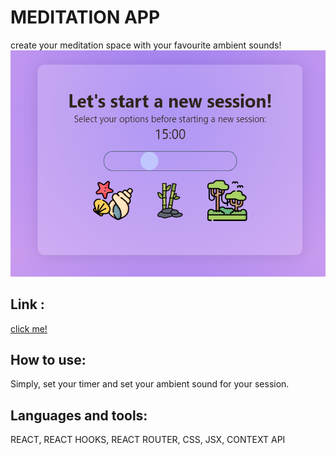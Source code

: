 # MEDITATION APP


create your meditation space with your favourite ambient sounds!
![Logo](src/images/screen-meditation.png)

## Link :

[click me!](https://strong-babka-76c68a.netlify.app/)


## How to use:

Simply, set your timer and set your ambient sound for your session.


## Languages and tools:

REACT, REACT HOOKS, REACT ROUTER, CSS, JSX, CONTEXT API

